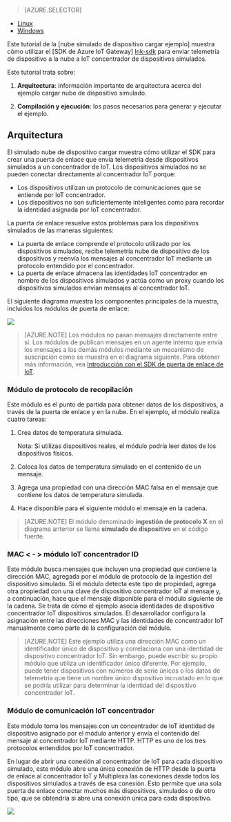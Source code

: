 > [AZURE.SELECTOR]
- [Linux](../articles/iot-hub/iot-hub-linux-gateway-sdk-simulated-device.md)
- [Windows](../articles/iot-hub/iot-hub-windows-gateway-sdk-simulated-device.md)

Este tutorial de la [nube simulado de dispositivo cargar ejemplo] muestra cómo utilizar el [SDK de Azure IoT Gateway] [ lnk-sdk] para enviar telemetría de dispositivo a la nube a IoT concentrador de dispositivos simulados.

Este tutorial trata sobre:

1. **Arquitectura**: información importante de arquitectura acerca del ejemplo cargar nube de dispositivo simulado.

2. **Compilación y ejecución**: los pasos necesarios para generar y ejecutar el ejemplo.

## <a name="architecture"></a>Arquitectura

El simulado nube de dispositivo cargar muestra cómo utilizar el SDK para crear una puerta de enlace que envía telemetría desde dispositivos simulados a un concentrador de IoT. Los dispositivos simulados no se pueden conectar directamente al concentrador IoT porque:

- Los dispositivos utilizan un protocolo de comunicaciones que se entiende por IoT concentrador.
- Los dispositivos no son suficientemente inteligentes como para recordar la identidad asignada por IoT concentrador.

La puerta de enlace resuelve estos problemas para los dispositivos simulados de las maneras siguientes:

- La puerta de enlace comprende el protocolo utilizado por los dispositivos simulados, recibe telemetría nube de dispositivo de los dispositivos y reenvía los mensajes al concentrador IoT mediante un protocolo entendido por el concentrador.
- La puerta de enlace almacena las identidades IoT concentrador en nombre de los dispositivos simulados y actúa como un proxy cuando los dispositivos simulados envían mensajes al concentrador IoT.

El siguiente diagrama muestra los componentes principales de la muestra, incluidos los módulos de puerta de enlace:

![][1]


> [AZURE.NOTE] Los módulos no pasan mensajes directamente entre sí. Los módulos de publican mensajes en un agente interno que envía los mensajes a los demás módulos mediante un mecanismo de suscripción como se muestra en el diagrama siguiente. Para obtener más información, vea [Introducción con el SDK de puerta de enlace de IoT][lnk-gw-getstarted].

### <a name="protocol-ingestion-module"></a>Módulo de protocolo de recopilación

Este módulo es el punto de partida para obtener datos de los dispositivos, a través de la puerta de enlace y en la nube. En el ejemplo, el módulo realiza cuatro tareas:

1.  Crea datos de temperatura simulada.
    
    Nota: Si utilizas dispositivos reales, el módulo podría leer datos de los dispositivos físicos.

2.  Coloca los datos de temperatura simulado en el contenido de un mensaje.

3.  Agrega una propiedad con una dirección MAC falsa en el mensaje que contiene los datos de temperatura simulada.

4.  Hace disponible para el siguiente módulo el mensaje en la cadena.

> [AZURE.NOTE] El módulo denominado **ingestión de protocolo X** en el diagrama anterior se llama **simulado de dispositivo** en el código fuente.

### <a name="mac-lt-gt-iot-hub-id-module"></a>MAC &lt; - &gt; módulo IoT concentrador ID

Este módulo busca mensajes que incluyen una propiedad que contiene la dirección MAC, agregada por el módulo de protocolo de la ingestión del dispositivo simulado. Si el módulo detecta este tipo de propiedad, agrega otra propiedad con una clave de dispositivo concentrador IoT al mensaje y, a continuación, hace que el mensaje disponible para el módulo siguiente de la cadena. Se trata de cómo el ejemplo asocia identidades de dispositivo concentrador IoT dispositivos simulados. El desarrollador configura la asignación entre las direcciones MAC y las identidades de concentrador IoT manualmente como parte de la configuración del módulo. 

> [AZURE.NOTE]  Este ejemplo utiliza una dirección MAC como un identificador único de dispositivo y correlaciona con una identidad de dispositivo concentrador IoT. Sin embargo, puede escribir su propio módulo que utiliza un identificador único diferente. Por ejemplo, puede tener dispositivos con números de serie únicos o los datos de telemetría que tiene un nombre único dispositivo incrustado en lo que se podría utilizar para determinar la identidad del dispositivo concentrador IoT.

### <a name="iot-hub-communication-module"></a>Módulo de comunicación IoT concentrador

Este módulo toma los mensajes con un concentrador de IoT identidad de dispositivo asignado por el módulo anterior y envía el contenido del mensaje al concentrador IoT mediante HTTP. HTTP es uno de los tres protocolos entendidos por IoT concentrador.

En lugar de abrir una conexión al concentrador de IoT para cada dispositivo simulado, este módulo abre una única conexión de HTTP desde la puerta de enlace al concentrador IoT y Multiplexa las conexiones desde todos los dispositivos simulados a través de esa conexión. Esto permite que una sola puerta de enlace conectar muchos más dispositivos, simulados o de otro tipo, que se obtendría si abre una conexión única para cada dispositivo.

![][2]


<!-- Images -->
[1]: media/iot-hub-gateway-sdk-simulated-selector/image1.png
[2]: media/iot-hub-gateway-sdk-simulated-selector/image2.png

<!-- Links -->
[Ejemplo de nube de dispositivo cargar simulada]: https://github.com/Azure/azure-iot-gateway-sdk/blob/master/doc/sample_simulated_device_cloud_upload.md
[lnk-sdk]: https://github.com/Azure/azure-iot-gateway-sdk
[lnk-gw-getstarted]: ../articles/iot-hub/iot-hub-linux-gateway-sdk-get-started.md